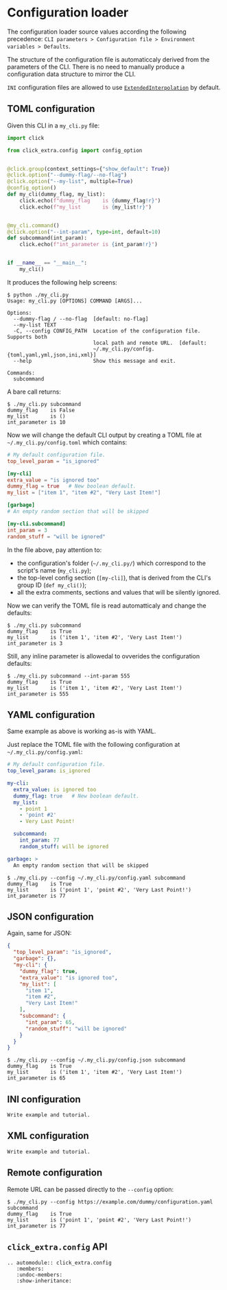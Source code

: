# Configuration loader

The configuration loader source values according the following precedence:
`CLI parameters > Configuration file > Environment variables > Defaults`.

The structure of the configuration file is automaticcaly derived from the
parameters of the CLI. There is no need to manually produce a configuration
data structure to mirror the CLI.

`INI` configuration files are allowed to use [`ExtendedInterpolation`](https://docs.python.org/3/library/configparser.html?highlight=configparser#configparser.ExtendedInterpolation) by default.

## TOML configuration

Given this CLI in a `my_cli.py` file:

```python
import click

from click_extra.config import config_option


@click.group(context_settings={"show_default": True})
@click.option("--dummy-flag/--no-flag")
@click.option("--my-list", multiple=True)
@config_option()
def my_cli(dummy_flag, my_list):
    click.echo(f"dummy_flag    is {dummy_flag!r}")
    click.echo(f"my_list       is {my_list!r}")


@my_cli.command()
@click.option("--int-param", type=int, default=10)
def subcommand(int_param):
    click.echo(f"int_parameter is {int_param!r}")


if __name__ == "__main__":
    my_cli()
```

It produces the following help screens:

```shell-session
$ python ./my_cli.py
Usage: my_cli.py [OPTIONS] COMMAND [ARGS]...

Options:
  --dummy-flag / --no-flag  [default: no-flag]
  --my-list TEXT
  -C, --config CONFIG_PATH  Location of the configuration file. Supports both
                            local path and remote URL.  [default:
                            ~/.my_cli.py/config.{toml,yaml,yml,json,ini,xml}]
  --help                    Show this message and exit.

Commands:
  subcommand
```

A bare call returns:

```shell-session
$ ./my_cli.py subcommand
dummy_flag    is False
my_list       is ()
int_parameter is 10
```

Now we will change the default CLI output by creating a TOML file at
`~/.my_cli.py/config.toml` which contains:

```toml
# My default configuration file.
top_level_param = "is_ignored"

[my-cli]
extra_value = "is ignored too"
dummy_flag = true   # New boolean default.
my_list = ["item 1", "item #2", "Very Last Item!"]

[garbage]
# An empty random section that will be skipped

[my-cli.subcommand]
int_param = 3
random_stuff = "will be ignored"
```

In the file above, pay attention to:

- the configuration's folder (`~/.my_cli.py/`) which correspond to the script's
  name (`my_cli.py`);
- the top-level config section (`[my-cli]`), that is derived from the CLI's
  group ID (`def my_cli()`);
- all the extra comments, sections and values that will be silently ignored.

Now we can verify the TOML file is read automatticaly and change the defaults:

```shell-session
$ ./my_cli.py subcommand
dummy_flag    is True
my_list       is ('item 1', 'item #2', 'Very Last Item!')
int_parameter is 3
```

Still, any inline parameter is allowedal to ovverides the configuration
defaults:

```shell-session
$ ./my_cli.py subcommand --int-param 555
dummy_flag    is True
my_list       is ('item 1', 'item #2', 'Very Last Item!')
int_parameter is 555
```

## YAML configuration

Same example as above is working as-is with YAML.

Just replace the TOML file with the following configuration at
`~/.my_cli.py/config.yaml`:

```yaml
# My default configuration file.
top_level_param: is_ignored

my-cli:
  extra_value: is ignored too
  dummy_flag: true   # New boolean default.
  my_list:
    - point 1
    - 'point #2'
    - Very Last Point!

  subcommand:
    int_param: 77
    random_stuff: will be ignored

garbage: >
  An empty random section that will be skipped
```

```shell-session
$ ./my_cli.py --config ~/.my_cli.py/config.yaml subcommand
dummy_flag    is True
my_list       is ('point 1', 'point #2', 'Very Last Point!')
int_parameter is 77
```

## JSON configuration

Again, same for JSON:

```json
{
  "top_level_param": "is_ignored",
  "garbage": {},
  "my-cli": {
    "dummy_flag": true,
    "extra_value": "is ignored too",
    "my_list": [
      "item 1",
      "item #2",
      "Very Last Item!"
    ],
    "subcommand": {
      "int_param": 65,
      "random_stuff": "will be ignored"
    }
  }
}
```

```shell-session
$ ./my_cli.py --config ~/.my_cli.py/config.json subcommand
dummy_flag    is True
my_list       is ('item 1', 'item #2', 'Very Last Item!')
int_parameter is 65
```

## INI configuration

```{todo}
Write example and tutorial.
```

## XML configuration

```{todo}
Write example and tutorial.
```

## Remote configuration

Remote URL can be passed directly to the `--config` option:

```shell-session
$ ./my_cli.py --config https://example.com/dummy/configuration.yaml subcommand
dummy_flag    is True
my_list       is ('point 1', 'point #2', 'Very Last Point!')
int_parameter is 77
```

## `click_extra.config` API

```{eval-rst}
.. automodule:: click_extra.config
   :members:
   :undoc-members:
   :show-inheritance:
```